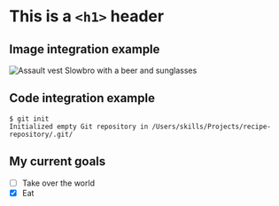 # This is a `<h1>` header

## Image integration example

![Assault vest Slowbro with a beer and sunglasses](https://play.pokemonshowdown.com/sprites/afd/slowbro.png)

## Code integration example

```
$ git init
Initialized empty Git repository in /Users/skills/Projects/recipe-repository/.git/
```

## My current goals

- [ ] Take over the world
- [x] Eat
